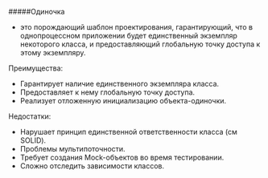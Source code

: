 #####Одиночка
- это порождающий шаблон проектирования, гарантирующий, что в однопроцессном приложении будет единственный экземпляр некоторого класса, и предоставляющий глобальную точку доступа  к этому экземпляру.

Преимущества:
+ Гарантирует наличие единственного экземпляра класса.
+ Предоставляет к нему глобальную точку доступа.
+ Реализует отложенную инициализацию объекта-одиночки.

Недостатки:
 - Нарушает принцип единственной ответственности класса (см SOLID).
 - Проблемы мультипоточности.
 - Требует создания Mock-объектов во время тестировании.
 - Сложно отследить зависимости классов.